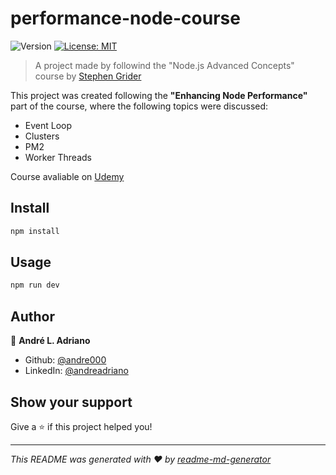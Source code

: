 <h1 align="left">performance-node-course</h1>
<p>
  <img alt="Version" src="https://img.shields.io/badge/version-1.0.0-blue.svg?cacheSeconds=2592000" />
  <a href="#" target="_blank">
    <img alt="License: MIT" src="https://img.shields.io/badge/License-MIT-yellow.svg" />
  </a>
</p>

> A project made by followind the &#34;Node.js Advanced Concepts&#34; course by [Stephen Grider](https://twitter.com/ste_grider)

This project was created following the **"Enhancing Node Performance"** part of the course, where the following topics were discussed:
- Event Loop
- Clusters
- PM2
- Worker Threads

Course avaliable on [Udemy](https://www.udemy.com/share/101WFuBUcTcVdSR34=/)

## Install

```sh
npm install
```

## Usage

```sh
npm run dev
```

## Author

👤 **André L. Adriano**

* Github: [@andre000](https://github.com/andre000)
* LinkedIn: [@andreadriano](https://linkedin.com/in/andreadriano)

## Show your support

Give a ⭐️ if this project helped you!

***
_This README was generated with ❤️ by [readme-md-generator](https://github.com/kefranabg/readme-md-generator)_
